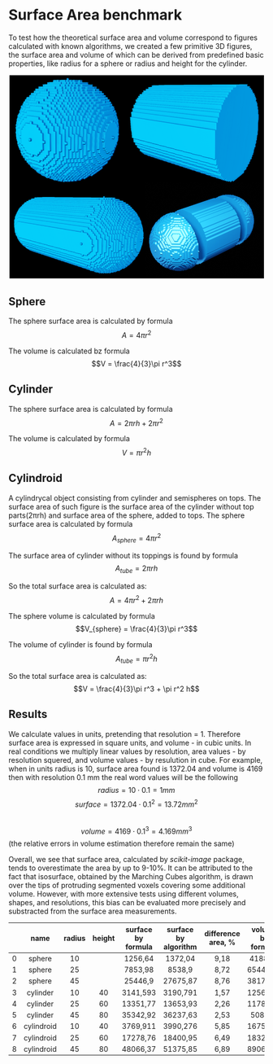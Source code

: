 # Surface Area benchmark
To test how the theoretical surface area and volume correspond to figures calculated with known algorithms, we created a few primitive 3D figures, the surface area and volume of which can be derived from predefined basic properties, like radius for a sphere or radius and height for the cylinder.

![#D primitives](./primitives/primitives.PNG)


## Sphere

The sphere surface area is calculated by formula
$$A = 4\pi r^2$$

The volume is calculated bz formula
$$V = \frac{4}{3}\pi r^3$$



## Cylinder

The sphere surface area is calculated by formula
$$A = 2\pi rh + 2\pi r^2$$

The volume is calculated by formula
$$V = \pi r^2  h$$


## Cylindroid
A cylindrycal object consisting from cylinder and semispheres on tops.
The surface area of such figure is the surface area of the cylinder without top parts(2πrh) and surface area of the sphere, 
added to tops.
The sphere surface area is calculated by formula
$$A_{sphere} = 4\pi r^2$$

The surface area of cylinder without its toppings is found by formula
$$A_{tube} = 2\pi rh$$

So the total surface area is calculated as:
$$A = 4\pi r^2  + 2\pi rh$$


The sphere volume is calculated by formula
$$V_{sphere} = \frac{4}{3}\pi r^3$$

The volume of cylinder is found by formula
$$A_{tube} = \pi r^2 h$$

So the total surface area is calculated as:
$$V = \frac{4}{3}\pi r^3  + \pi r^2 h$$


## Results

We calculate values in units, pretending that resolution = 1. Therefore surface area is expressed in square units, and volume - in cubic units.
In real conditions we multiply linear values by resolution, area values - by resolution squered, and volume values - by resulution in cube.
For example, when in units radius is 10, surface area found is 1372.04 and volume is 4169 then with resolution 0.1 mm the real word values will be the following
$$radius = 10 \cdot  0.1 = 1 mm$$ 
$$surface = 1372.04 \cdot  0.1^2 = 13.72 mm^2$$  
$$volume = 4169 \cdot 0.1^3 = 4.169 mm^3$$
(the relative errors in volume estimation therefore remain the same)

Overall, we see that surface area, calculated by *scikit-image* package, tends to overestimate the area by up to 9-10%. It can be attributed to the fact that isosurface, obtained by the Marching Cubes algorithm, is drawn over the tips of protruding segmented voxels covering some additional volume. However, with more extensive tests using different volumes, shapes, and resolutions, this bias can be evaluated more precisely and substracted from the surface area measurements.


|   |    name    | radius | height | surface by   formula | surface by   algorithm | difference area,   % | volume by formula | volume count | difference   volume, % |
|---|:----------:|:------:|:------:|:--------------------:|:----------------------:|:--------------------:|:-----------------:|:------------:|:----------------------:|
| 0 | sphere     | 10     |        | 1256,64              | 1372,04                | 9,18                 | 4188,79           | 4169         | -0,47                  |
| 1 | sphere     | 25     |        | 7853,98              | 8538,9                 | 8,72                 | 65449,85          | 65267        | -0,28                  |
| 2 | sphere     | 45     |        | 25446,9              | 27675,87               | 8,76                 | 381703,5          | 381915       | 0,06                   |
| 3 | cylinder   | 10     | 40     | 3141,593             | 3190,791               | 1,57                 | 12566,37          | 12200        | -2,92                  |
| 4 | cylinder   | 25     | 60     | 13351,77             | 13653,93               | 2,26                 | 117809,7          | 116460       | -1,15                  |
| 5 | cylinder   | 45     | 80     | 35342,92             | 36237,63               | 2,53                 | 508938            | 507920       | -0,2                   |
| 6 | cylindroid | 10     | 40     | 3769,911             | 3990,276               | 5,85                 | 16755,16          | 16369        | -2,3                   |
| 7 | cylindroid | 25     | 60     | 17278,76             | 18400,95               | 6,49                 | 183259,6          | 181727       | -0,84                  |
| 8 | cylindroid | 45     | 80     | 48066,37             | 51375,85               | 6,89                 | 890641,5          | 889835       | -0,09                  |
